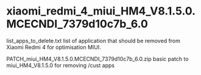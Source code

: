 # xiaomi_redmi_4_miui_HM4_V8.1.5.0.MCECNDI_7379d10c7b_6.0

list_apps_to_delete.txt 
    list of application that should be removed from 
    Xiaomi Redmi 4 for optimisation MIUI.

PATCH_miui_HM4_V8.1.5.0.MCECNDI_7379d10c7b_6.0.zip 
    basic patch to miui_HM4_V8.1.5.0 for removing /cust apps
